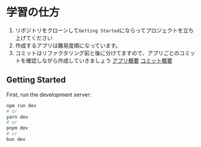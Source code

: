 # 学習の仕方

1. リポジトリをクローンして`Getting Started`にならってプロジェクトを立ち上げてください
2. 作成するアプリは難易度順になっています。
3. コミットはリファクタリング前と後に分けてますので、アプリごとのコミットを確認しながら作成していきましょう
   [アプリ概要](/react-app.png)
   [コミット概要](/commit.png)

## Getting Started

First, run the development server:

```bash
npm run dev
# or
yarn dev
# or
pnpm dev
# or
bun dev
```

